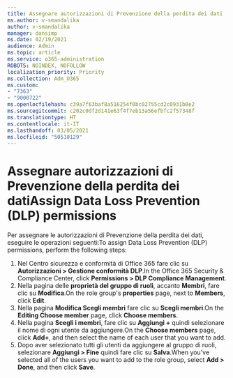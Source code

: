 ```yaml
---
title: Assegnare autorizzazioni di Prevenzione della perdita dei dati
ms.author: v-smandalika
author: v-smandalika
manager: dansimp
ms.date: 02/19/2021
audience: Admin
ms.topic: article
ms.service: o365-administration
ROBOTS: NOINDEX, NOFOLLOW
localization_priority: Priority
ms.collection: Adm_O365
ms.custom:
- "7363"
- "9000722"
ms.openlocfilehash: c39a7f63baf8a516254f0bc02755cd2c0931b0e2
ms.sourcegitcommit: c202c0df2d141e63f4f7eb13a56efbfc2f57348f
ms.translationtype: HT
ms.contentlocale: it-IT
ms.lasthandoff: 03/05/2021
ms.locfileid: "50510129"
---
```

# <a name="assign-data-loss-prevention-dlp-permissions"></a><span data-ttu-id="b198f-102">Assegnare autorizzazioni di Prevenzione della perdita dei dati</span><span class="sxs-lookup"><span data-stu-id="b198f-102">Assign Data Loss Prevention (DLP) permissions</span></span>

<span data-ttu-id="b198f-103">Per assegnare le autorizzazioni di Prevenzione della perdita dei dati, eseguire le operazioni seguenti:</span><span class="sxs-lookup"><span data-stu-id="b198f-103">To assign Data Loss Prevention (DLP) permissions, perform the following steps:</span></span>

1. <span data-ttu-id="b198f-104">Nel Centro sicurezza e conformità di Office 365 fare clic su **Autorizzazioni > Gestione conformità DLP**.</span><span class="sxs-lookup"><span data-stu-id="b198f-104">In the Office 365 Security & Compliance Center, click **Permissions > DLP Compliance Management**.</span></span>
2. <span data-ttu-id="b198f-105">Nella pagina delle **proprietà del gruppo di ruoli**, accanto **Membri**, fare clic su **Modifica**.</span><span class="sxs-lookup"><span data-stu-id="b198f-105">On the role group's **properties** page, next to **Members**, click **Edit**.</span></span>
3. <span data-ttu-id="b198f-106">Nella pagina **Modifica Scegli membri** fare clic su **Scegli membri**.</span><span class="sxs-lookup"><span data-stu-id="b198f-106">On the **Editing Choose member** page, click **Choose members**.</span></span>
4. <span data-ttu-id="b198f-107">Nella pagina **Scegli i membri**, fare clic su **Aggiungi +** quindi selezionare il nome di ogni utente da aggiungere.</span><span class="sxs-lookup"><span data-stu-id="b198f-107">On the **Choose members** page, click **Add+**, and then select the name of each user that you want to add.</span></span>
5. <span data-ttu-id="b198f-108">Dopo aver selezionato tutti gli utenti da aggiungere al gruppo di ruoli, selezionare **Aggiungi > Fine** quindi fare clic su **Salva**.</span><span class="sxs-lookup"><span data-stu-id="b198f-108">When you've selected all of the users you want to add to the role group, select **Add > Done**, and then click **Save**.</span></span>
